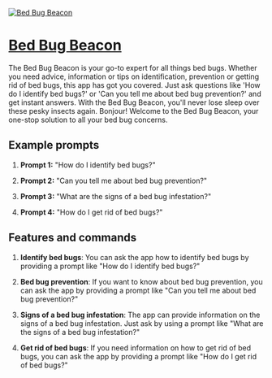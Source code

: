 [![Bed Bug Beacon](https://files.oaiusercontent.com/file-GP83mjAQkAGc3QW3nY9clqQ8?se=2123-10-16T06%3A14%3A44Z&sp=r&sv=2021-08-06&sr=b&rscc=max-age%3D31536000%2C%20immutable&rscd=attachment%3B%20filename%3Dc240dd49-c73c-4557-a996-e2a20e600534.png&sig=Usug/4%2BbtuzokMGFiqYweQf/0avn/zy40dpMUdblPxc%3D)](https://chat.openai.com/g/g-tTNy7vznq-bed-bug-beacon)

# [Bed Bug Beacon](https://chat.openai.com/g/g-tTNy7vznq-bed-bug-beacon)

The Bed Bug Beacon is your go-to expert for all things bed bugs. Whether you need advice, information or tips on identification, prevention or getting rid of bed bugs, this app has got you covered. Just ask questions like 'How do I identify bed bugs?' or 'Can you tell me about bed bug prevention?' and get instant answers. With the Bed Bug Beacon, you'll never lose sleep over these pesky insects again. Bonjour! Welcome to the Bed Bug Beacon, your one-stop solution to all your bed bug concerns.

## Example prompts

1. **Prompt 1:** "How do I identify bed bugs?"

2. **Prompt 2:** "Can you tell me about bed bug prevention?"

3. **Prompt 3:** "What are the signs of a bed bug infestation?"

4. **Prompt 4:** "How do I get rid of bed bugs?"

## Features and commands

1. **Identify bed bugs**: You can ask the app how to identify bed bugs by providing a prompt like "How do I identify bed bugs?"

2. **Bed bug prevention**: If you want to know about bed bug prevention, you can ask the app by providing a prompt like "Can you tell me about bed bug prevention?"

3. **Signs of a bed bug infestation**: The app can provide information on the signs of a bed bug infestation. Just ask by using a prompt like "What are the signs of a bed bug infestation?"

4. **Get rid of bed bugs**: If you need information on how to get rid of bed bugs, you can ask the app by providing a prompt like "How do I get rid of bed bugs?"